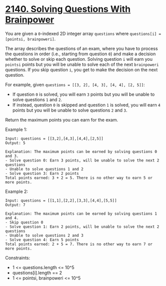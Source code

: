 # [2140. Solving Questions With Brainpower](https://leetcode.com/problems/solving-questions-with-brainpower/description/)

You are given a `0`-indexed 2D integer array `questions` where `questions[i] = [pointsi, brainpoweri]`.

The array describes the questions of an exam, where you have to process the questions in order (i.e., starting from question `0`) and make a decision whether to solve or skip each question. Solving question `i` will earn you `pointsi` points but you will be unable to solve each of the next `brainpoweri` questions. If you skip question `i`, you get to make the decision on the next question.

For example, given `questions = [[3, 2], [4, 3], [4, 4], [2, 5]]`:
* If question `0` is solved, you will earn `3` points but you will be unable to solve questions `1` and `2`.
* If instead, question `0` is skipped and question `1` is solved, you will earn `4` points but you will be unable to solve questions `2` and `3`.

Return the maximum points you can earn for the exam.

 

Example 1:

    Input: questions = [[3,2],[4,3],[4,4],[2,5]]
    Output: 5

    Explanation: The maximum points can be earned by solving questions 0 and 3.
    - Solve question 0: Earn 3 points, will be unable to solve the next 2 questions
    - Unable to solve questions 1 and 2
    - Solve question 3: Earn 2 points
    Total points earned: 3 + 2 = 5. There is no other way to earn 5 or more points.

Example 2:

    Input: questions = [[1,1],[2,2],[3,3],[4,4],[5,5]]
    Output: 7

    Explanation: The maximum points can be earned by solving questions 1 and 4.
    - Skip question 0
    - Solve question 1: Earn 2 points, will be unable to solve the next 2 questions
    - Unable to solve questions 2 and 3
    - Solve question 4: Earn 5 points
    Total points earned: 2 + 5 = 7. There is no other way to earn 7 or more points.
 

Constraints:

* 1 <= questions.length <= 10^5
* questions[i].length == 2
* 1 <= pointsi, brainpoweri <= 10^5